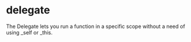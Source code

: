 # delegate
The Delegate lets you run a function in a specific scope without a need of using _self or _this.
